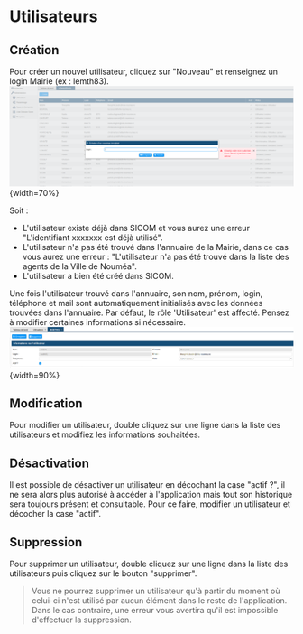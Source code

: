 
# Utilisateurs

## Création
Pour créer un nouvel utilisateur, cliquez sur "Nouveau" et renseignez un login Mairie (ex : lemth83).  
![Création utilisateur](images/chap_02/create_utilisateur.png "Création utilisateur"){width=70%}

Soit :

* L'utilisateur existe déjà dans SICOM et vous aurez une erreur "L'identifiant xxxxxxx est déjà utilisé".
* L'utilisateur n'a pas été trouvé dans l'annuaire de la Mairie, dans ce cas vous aurez une erreur : "L'utilisateur n'a pas été trouvé dans la liste des agents de la Ville de Nouméa".
* L'utilisateur a bien été créé dans SICOM.

Une fois l'utilisateur trouvé dans l'annuaire, son nom, prénom, login, téléphone et mail sont automatiquement initialisés avec les données trouvées dans l'annuaire. Par défaut, le rôle 'Utilisateur' est affecté. Pensez à modifier certaines informations si nécessaire.  
![Modification utilisateur](images/chap_02/edit_utilisateur.png "Modification utilisateur"){width=90%}

## Modification
Pour modifier un utilisateur, double cliquez sur une ligne dans la liste des utilisateurs et modifiez les informations souhaitées.

## Désactivation
Il est possible de désactiver un utilisateur en décochant la case "actif ?", il ne sera alors plus autorisé à accéder à l'application mais tout son historique sera toujours présent et consultable. Pour ce faire, modifier un utilisateur et décocher la case "actif".

## Suppression
Pour supprimer un utilisateur, double cliquez sur une ligne dans la liste des utilisateurs puis cliquez sur le bouton "supprimer".

> Vous ne pourrez supprimer un utilisateur qu'à partir du moment où celui-ci n'est utilisé par aucun élément dans le reste de l'application.
> Dans le cas contraire, une erreur vous avertira qu'il est impossible d'effectuer la suppression.